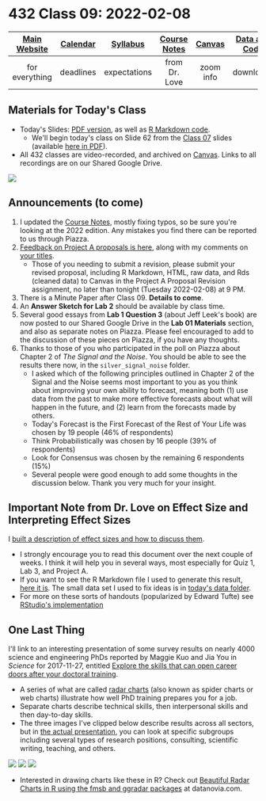 # 432 Class 09: 2022-02-08

[Main Website](https://thomaselove.github.io/432/) | [Calendar](https://thomaselove.github.io/432/calendar.html) | [Syllabus](https://thomaselove.github.io/432-2022-syllabus/) | [Course Notes](https://thomaselove.github.io/432-notes/) | [Canvas](https://canvas.case.edu) | [Data and Code](https://github.com/THOMASELOVE/432-data) | [Sources](https://github.com/THOMASELOVE/432-2022/tree/main/references) | [Contact Us](https://thomaselove.github.io/432/contact.html)
:-----------: | :--------------: | :----------: | :---------: | :-------------: | :-----------: | :------------: | :-------------:
for everything | deadlines | expectations | from Dr. Love | zoom info | downloads | read/watch | need help?

## Materials for Today's Class

- Today's Slides: [PDF version](https://github.com/THOMASELOVE/432-2022/blob/main/classes/class09/432_2022_slides09.pdf), as well as [R Markdown code](https://github.com/THOMASELOVE/432-2022/blob/main/classes/class09/432_2022_slides09.Rmd). 
    - We'll begin today's class on Slide 62 from the [Class 07](https://github.com/THOMASELOVE/432-2022/tree/main/classes/class07) slides (available [here in PDF](https://github.com/THOMASELOVE/432-2022/blob/main/classes/class09/432_2022_slides07.pdf)).
- All 432 classes are video-recorded, and archived on [Canvas](https://canvas.case.edu). Links to all recordings are on our Shared Google Drive.

![](https://github.com/THOMASELOVE/432-2022/blob/main/classes/class09/figures/harrell_tw.png)

## Announcements (to come)

1. I updated the [Course Notes](https://thomaselove.github.io/432-notes/), mostly fixing typos, so be sure you're looking at the 2022 edition. Any mistakes you find there can be reported to us through Piazza.
2. [Feedback on Project A proposals is here](https://github.com/THOMASELOVE/432-2022/blob/main/projectA/proposals/feedback1.md), along with my comments on [your titles](https://github.com/THOMASELOVE/432-2022/blob/main/projectA/proposals/titles.md).
    - Those of you needing to submit a revision, please submit your revised proposal, including R Markdown, HTML, raw data, and Rds (cleaned data) to Canvas in the Project A Proposal Revision assignment, no later than tonight (Tuesday 2022-02-08) at 9 PM.
3. There is a Minute Paper after Class 09. **Details to come**.
4. An **Answer Sketch for Lab 2** should be available by class time.
5. Several good essays from **Lab 1 Question 3** (about Jeff Leek's book) are now posted to our Shared Google Drive in the **Lab 01 Materials** section, and also as separate notes on Piazza. Please feel encouraged to add to the discussion of these pieces on Piazza, if you have any thoughts.
6. Thanks to those of you who participated in the poll on Piazza about Chapter 2 of *The Signal and the Noise*. You should be able to see the results there now, in the `silver_signal_noise` folder.
    - I asked which of the following principles outlined in Chapter 2 of the Signal and the Noise seems most important to you as you think about improving your own ability to forecast, meaning both (1) use data from the past to make more effective forecasts about what will happen in the future, and (2) learn from the forecasts made by others.
    - Today's Forecast is the First Forecast of the Rest of Your Life was chosen by 19 people (46% of respondents)
    - Think Probabilistically was chosen by 16 people (39% of respondents)
    - Look for Consensus was chosen by the remaining 6 respondents (15%)
    - Several people were good enough to add some thoughts in the discussion below. Thank you very much for your insight.

## Important Note from Dr. Love on Effect Size and Interpreting Effect Sizes

I [built a description of effect sizes and how to discuss them](https://github.com/THOMASELOVE/432-2022/blob/main/classes/class09/effects_note.pdf). 

- I strongly encourage you to read this document over the next couple of weeks. I think it will help you in several ways, most especially for Quiz 1, Lab 3, and Project A. 
- If you want to see the R Markdown file I used to generate this result, [here it is](https://github.com/THOMASELOVE/432-2022/blob/main/classes/class09/effects_note.Rmd). The small data set I used to fix ideas is in [today's data folder](https://github.com/THOMASELOVE/432-2022/tree/main/classes/class09/data).
- For more on these sorts of handouts (popularized by Edward Tufte) see [RStudio's implementation](https://rstudio.github.io/tufte/)

## One Last Thing

I'll link to an interesting presentation of some survey results on nearly 4000 science and engineering PhDs reported by Maggie Kuo and Jia You in *Science* for 2017-11-27, entitled [Explore the skills that can open career doors after your doctoral training](https://www.sciencemag.org/careers/2017/11/explore-skills-can-open-career-doors-after-your-doctoral-training). 

- A series of what are called [radar charts](https://en.wikipedia.org/wiki/Radar_chart) (also known as spider charts or web charts) illustrate how well PhD training prepares you for a job.
- Separate charts describe technical skills, then interpersonal skills and then day-to-day skills.
- The three images I've clipped below describe results across all sectors, but in [the actual presentation](https://www.sciencemag.org/careers/2017/11/explore-skills-can-open-career-doors-after-your-doctoral-training), you can look at specific subgroups including several types of research positions, consulting, scientific writing, teaching, and others.

![](https://github.com/THOMASELOVE/432-2022/blob/main/classes/class09/figures/phd_fig1.png)
![](https://github.com/THOMASELOVE/432-2022/blob/main/classes/class09/figures/phd_fig2.png)
![](https://github.com/THOMASELOVE/432-2022/blob/main/classes/class09/figures/phd_fig3.png)

- Interested in drawing charts like these in R? Check out [Beautiful Radar Charts in R using the fmsb and ggradar packages](https://www.datanovia.com/en/blog/beautiful-radar-chart-in-r-using-fmsb-and-ggplot-packages/) at datanovia.com.
